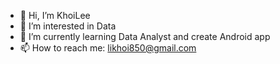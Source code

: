 - 👋 Hi, I’m KhoiLee
- 👀 I’m interested in Data
- 🌱 I’m currently learning Data Analyst and create Android app  
- 📫 How to reach me: likhoi850@gmail.com

<!---
leekhoi123/leekhoi123 is a ✨ special ✨ repository because its `README.md` (this file) appears on your GitHub profile.
You can click the Preview link to take a look at your changes.
--->
